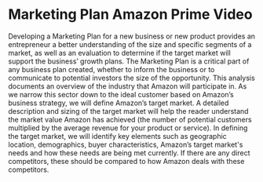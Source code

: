 # Marketing Plan Amazon Prime Video

Developing a Marketing Plan for a new business or new product provides an entrepreneur a better understanding of the size and specific segments of a market, as well as an evaluation to determine if the target market will support the business’ growth plans. The Marketing Plan is a critical part of any business plan created, whether to inform the business or to communicate to potential investors the size of the opportunity. 
This analysis documents an overview of the industry that Amazon will participate in. As we narrow this sector down to the ideal customer based on Amazon’s business strategy, we will define Amazon’s target market. A detailed description and sizing of the target market will help the reader understand the market value Amazon has achieved (the number of potential customers multiplied by the average revenue for your product or service). 
In defining the target market, we will identify key elements such as geographic location, demographics, buyer characteristics, Amazon’s target market's needs and how these needs are being met currently. If there are any direct competitors, these should be compared to how Amazon deals with these competitors.

